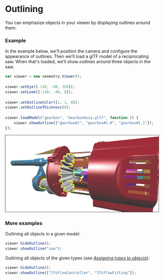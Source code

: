 # Outlining

You can emphasize objects in your viewer by displaying outlines around them.

### Example

In the example below, we'll position the camera and configure the appearance of outlines. Then we'll load a glTF model of a reciprocating saw. When that's loaded, we'll show outlines around three objects in the saw.

```javascript
var viewer = new xeometry.Viewer();

viewer.setEye([-130, -40, 350]);
viewer.setLook([-130, -40, 0]);

viewer.setOutlineColor([1, 1, 0]);
viewer.setOutlineThickness(8);

viewer.loadModel("gearbox", "GearboxAssy.gltf", function () {
    viewer.showOutline(["gearbox#1", "gearbox#1.0", "gearbox#1.1"]);
});
```

[![](assets/outlining.png)](http://xeolabs.com/xeometry/examples/#guidebook_outlining)

### More examples

Outlining all objects in a given model:

```javascript
viewer.hideOutline();
viewer.showOutline("saw");
```

Outlining all objects of the given types \(see [_Assigning types to objects_](assigningTypesToObjects.md)\):

```javascript
viewer.hideOutline();
viewer.showOutline(["IfcFlowController", "IfcFlowFitting"]);
```



